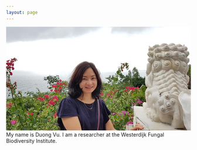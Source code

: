 ```yaml
---
layout: page
---
```

<img src="portrait_DuongVu_original.jpg">
My name is Duong Vu. I am a researcher at the Westerdijk Fungal Biodiversity Institute.
